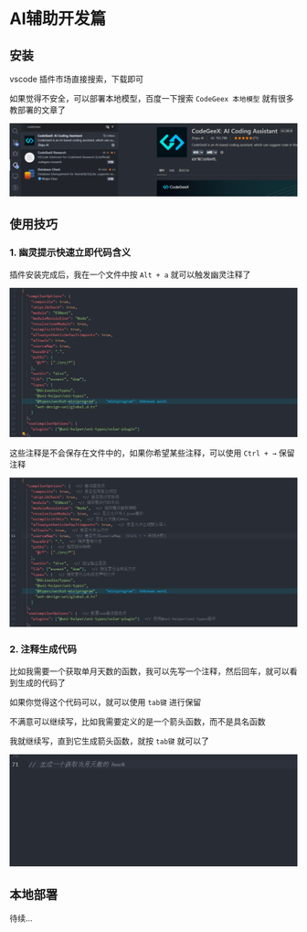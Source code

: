 # AI辅助开发篇

## 安装

vscode 插件市场直接搜索，下载即可

如果觉得不安全，可以部署本地模型，百度一下搜索 `CodeGeex 本地模型` 就有很多教部署的文章了

![image-20241225145621700](./assets/18-AI辅助开发篇/image-20241225145621700.png)

## 使用技巧

### 1. 幽灵提示快速立即代码含义

插件安装完成后，我在一个文件中按 `Alt + a` 就可以触发幽灵注释了

![动画](./assets/18-AI辅助开发篇/动画.gif)

这些注释是不会保存在文件中的，如果你希望某些注释，可以使用 `Ctrl + →` 保留注释

![动画](./assets/18-AI辅助开发篇/动画-1735111475890-90.gif)

### 2. 注释生成代码

比如我需要一个获取单月天数的函数，我可以先写一个注释，然后回车，就可以看到生成的代码了

如果你觉得这个代码可以，就可以使用 `tab键` 进行保留

不满意可以继续写，比如我需要定义的是一个箭头函数，而不是具名函数

我就继续写，直到它生成箭头函数，就按 `tab键` 就可以了

![动画](./assets/18-AI辅助开发篇/动画-1735111951058-92.gif) 

## 本地部署

待续...
